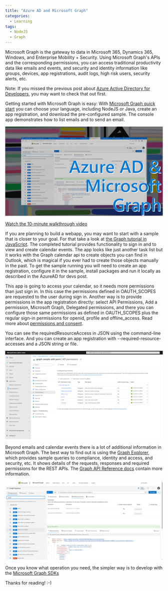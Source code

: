 ```yaml
---
title: "Azure AD and Microsoft Graph"
categories:
  - Learning
tags:
  - NodeJS
  - Graph
---
```


Microsoft Graph is the gateway to data in Microsoft 365, Dynamics 365, Windows, and Enterprise Mobility + Security. Using Microsoft Graph's APIs and the corresponding permissions, you can access traditional productivity data like emails and events, and security and identity information like groups, devices, app registrations, audit logs, high risk users, security alerts, etc.

Note: If you missed the previous post about [Azure Active Directory for Developers](https://blog.pdebruin.org/azure-active-directory-for-developers/), you may want to check that out first.

Getting started with Microsoft Graph is easy: With [Microsoft Graph quick start](https://developer.microsoft.com/graph/quick-start?wt.mc_id=pdebruin_content_blog_cnl_csasci) you can choose your language, including NodeJS or Java, create an app registration, and download the pre-configured sample. The console app demonstrates how to list emails and to send an email.

![img](../assets/images/2022-11-25-microsoft-graph.png)

[Watch the 10-minute walkthrough video](https://youtu.be/LRZrFDTpOLs)

If you are planning to build a webapp, you may want to start with a sample that is closer to your goal. For that take a look at [the Graph tutorial in JavaScript](https://learn.microsoft.com/en-us/graph/tutorials?wt.mc_id=pdebruin_content_blog_cnl_csasci). The completed tutorial provides functionality to sign in and to view and create calendar events. The app looks like just another task list but it works with the Graph calendar api to create objects you can find in Outlook, which is magical if you ever had to create those objects manually in the past. To get the sample running you will need to create an app registration, configure it in the sample, install packages and run it locally as described in the AzureAD for devs post.

This app is going to access your calendar, so it needs more permissions than just sign in. In this case the permissions defined in OAUTH_SCOPES are requested to the user during sign in. Another way is to provide permissions in the app registration directly: select API Permissions, Add a permission, Microsoft Graph, Delegated permissions, and there you can configure those same permissions as defined in OAUTH_SCOPES plus the regular sign-in permissions for openid, profile and offline_access. Read more about [permissions and consent](https://learn.microsoft.com/azure/active-directory/develop/permissions-consent-overview?wt.mc_id=pdebruin_content_blog_cnl_csasci).

You can see the requiredResourceAccess in JSON using the command-line interface. And you can create an app registration with --required-resource-accesses and a JSON string or file. 

![img](../assets/images/2022-11-25-microsoft-graph2.png)

Beyond emails and calendar events there is a lot of additional information in Microsoft Graph. The best way to find out is using the [Graph Explorer](https://developer.microsoft.com/graph/graph-explorer), which provides sample queries to compliance, identity and access, and security, etc. It shows details of the requests, responses and required permissions for the REST APIs. The [Graph API Reference docs](https://learn.microsoft.com/graph/api/resources/security-api-overview?wt.mc_id=pdebruin_content_blog_cnl_csasci) contain more information.

![img](../assets/images/2022-11-25-microsoft-graph1.png)

Once you know what operation you need, the simpler way is to develop with the [Microsoft Graph SDKs](https://learn.microsoft.com/graph/sdks/sdks-overview?wt.mc_id=pdebruin_content_blog_cnl_csasci)

Thanks for reading! :-)
